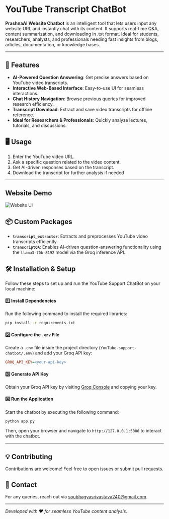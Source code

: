 # YouTube Transcript ChatBot

**PrashnaAI Website Chatbot** is an intelligent tool that lets users input any website URL and instantly chat with its content. It supports real-time Q&A, content summarization, and downloading in .txt format. Ideal for students, researchers, analysts, and professionals needing fast insights from blogs, articles, documentation, or knowledge bases.

---

## 🚀 Features

- **AI-Powered Question Answering**: Get precise answers based on YouTube video transcripts.
- **Interactive Web-Based Interface**: Easy-to-use UI for seamless interactions.
- **Chat History Navigation**: Browse previous queries for improved research efficiency.
- **Transcript Download**: Extract and save video transcripts for offline reference.
- **Ideal for Researchers & Professionals**: Quickly analyze lectures, tutorials, and discussions.

## 🖥️ Usage

1. Enter the YouTube video URL.
2. Ask a specific question related to the video content.
3. Get AI-driven responses based on the transcript.
4. Download the transcript for further analysis if needed

---

## Website Demo

![Website UI](assets/demo.png)


## 📦 Custom Packages
- **`transcript_extractor`**: Extracts and preprocesses YouTube video transcripts efficiently.
- **`transcriptQA`**: Enables AI-driven question-answering functionality using the `llama3-70b-8192` model via the Groq inference API.

## 🛠 Installation & Setup

Follow these steps to set up and run the YouTube Support ChatBot on your local machine:

#### 1️⃣ Install Dependencies
Run the following command to install the required libraries:
```bash
pip install -r requirements.txt
```

#### 2️⃣ Configure the `.env` File
Create a `.env` file inside the project directory (`YouTube-support-chatbot/.env`) and add your Groq API key:
```ini
GROQ_API_KEY=<your-api-key>
```

#### 3️⃣ Generate API Key
Obtain your Groq API key by visiting [Groq Console](https://console.groq.com/keys) and copying your key.

#### 4️⃣ Run the Application
Start the chatbot by executing the following command:
```bash
python app.py
```
Then, open your browser and navigate to `http://127.0.0.1:5000` to interact with the chatbot.

---

## 💡 Contributing
Contributions are welcome! Feel free to open issues or submit pull requests.

## 📩 Contact
For any queries, reach out via [soubhagyasrivastava240@gmail.com](mailto:soubhagyasrivastava240@gmail.com).

---
*Developed with ❤️ for seamless YouTube content analysis.*
